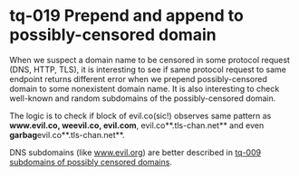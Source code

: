 # tq-019 Prepend and append to possibly-censored domain

When we suspect a domain name to be censored in some protocol request (DNS,
HTTP, TLS), it is interesting to see if same protocol request to same endpoint
returns different error when we prepend possibly-censored domain to some
nonexistent domain name. It is also interesting to check well-known and random
subdomains of the possibly-censored domain.

The logic is to check if block of evil.co(sic!) observes same pattern as
**www.**evil.co, **we**evil.co, evil.co**m**, evil.co**.tls-chan.net** and even
**garbag**evil.co**.tls-chan.net**.

DNS subdomains (like www.evil.org) are better described in
[tq-009 subdomains of possibly censored domains](./tq-009-subdomains-of-possibly-censored-domains.md).
